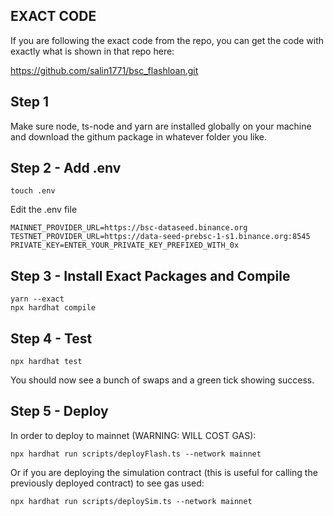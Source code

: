 ## EXACT CODE

If you are following the exact code from the repo, you can get the code with exactly what is shown in that repo here:

https://github.com/salin1771/bsc_flashloan.git

## Step 1

Make sure node, ts-node and yarn are installed globally on your machine and download the githum package in whatever folder you like.

## Step 2 - Add .env

```shell
touch .env
```

Edit the .env file

```plaintext ./env
MAINNET_PROVIDER_URL=https://bsc-dataseed.binance.org
TESTNET_PROVIDER_URL=https://data-seed-prebsc-1-s1.binance.org:8545
PRIVATE_KEY=ENTER_YOUR_PRIVATE_KEY_PREFIXED_WITH_0x
```

## Step 3 - Install Exact Packages and Compile

```shell
yarn --exact
npx hardhat compile
```

## Step 4 - Test

```shell
npx hardhat test
```

You should now see a bunch of swaps and a green tick showing success.

## Step 5 - Deploy

In order to deploy to mainnet (WARNING: WILL COST GAS):

```shell
npx hardhat run scripts/deployFlash.ts --network mainnet
```

Or if you are deploying the simulation contract (this is useful for calling the previously deployed contract) to see gas used:

```shell
npx hardhat run scripts/deploySim.ts --network mainnet
```
